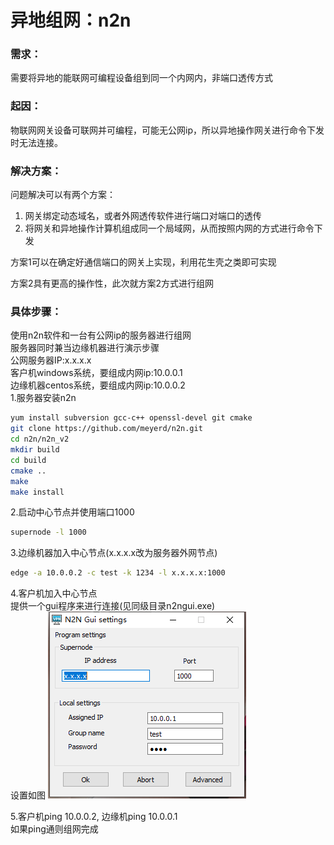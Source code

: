 # 异地组网：n2n

### 需求：
需要将异地的能联网可编程设备组到同一个内网内，非端口透传方式

### 起因：
物联网网关设备可联网并可编程，可能无公网ip，所以异地操作网关进行命令下发时无法连接。

### 解决方案：
问题解决可以有两个方案：
1. 网关绑定动态域名，或者外网透传软件进行端口对端口的透传
2. 将网关和异地操作计算机组成同一个局域网，从而按照内网的方式进行命令下发

方案1可以在确定好通信端口的网关上实现，利用花生壳之类即可实现

方案2具有更高的操作性，此次就方案2方式进行组网

### 具体步骤：
使用n2n软件和一台有公网ip的服务器进行组网  
服务器同时兼当边缘机器进行演示步骤  
公网服务器IP:x.x.x.x  
客户机windows系统，要组成内网ip:10.0.0.1  
边缘机器centos系统，要组成内网ip:10.0.0.2  
1.服务器安装n2n
```bash
yum install subversion gcc-c++ openssl-devel git cmake
git clone https://github.com/meyerd/n2n.git
cd n2n/n2n_v2
mkdir build
cd build
cmake ..
make
make install
```

2.启动中心节点并使用端口1000
```bash
supernode -l 1000
```

3.边缘机器加入中心节点(x.x.x.x改为服务器外网节点)
```bash
edge -a 10.0.0.2 -c test -k 1234 -l x.x.x.x:1000
```

4.客户机加入中心节点  
提供一个gui程序来进行连接(见同级目录n2ngui.exe)  
设置如图
![avatar](n2nWindows.png)

5.客户机ping 10.0.0.2, 边缘机ping 10.0.0.1  
如果ping通则组网完成
